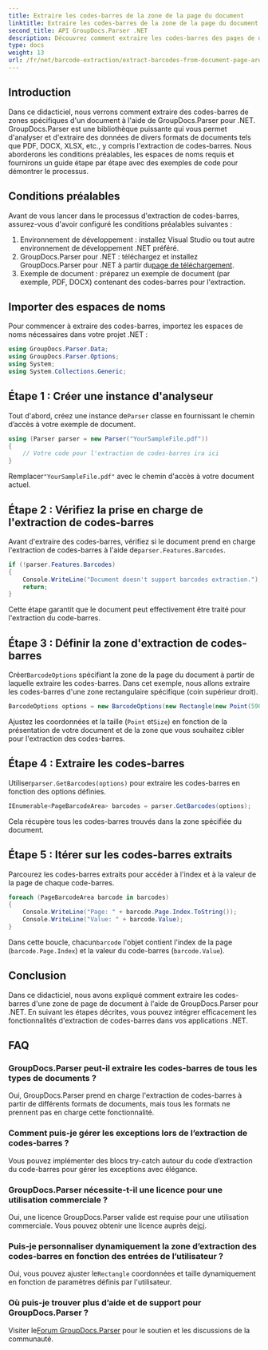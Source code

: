 ```yaml
---
title: Extraire les codes-barres de la zone de la page du document
linktitle: Extraire les codes-barres de la zone de la page du document
second_title: API GroupDocs.Parser .NET
description: Découvrez comment extraire les codes-barres des pages de documents à l'aide de GroupDocs.Parser pour .NET. Améliorez vos capacités de traitement de documents avec ce didacticiel étape par étape.
type: docs
weight: 13
url: /fr/net/barcode-extraction/extract-barcodes-from-document-page-area/
---
```

## Introduction
Dans ce didacticiel, nous verrons comment extraire des codes-barres de zones spécifiques d'un document à l'aide de GroupDocs.Parser pour .NET. GroupDocs.Parser est une bibliothèque puissante qui vous permet d'analyser et d'extraire des données de divers formats de documents tels que PDF, DOCX, XLSX, etc., y compris l'extraction de codes-barres. Nous aborderons les conditions préalables, les espaces de noms requis et fournirons un guide étape par étape avec des exemples de code pour démontrer le processus.
## Conditions préalables
Avant de vous lancer dans le processus d'extraction de codes-barres, assurez-vous d'avoir configuré les conditions préalables suivantes :
1. Environnement de développement : installez Visual Studio ou tout autre environnement de développement .NET préféré.
2.  GroupDocs.Parser pour .NET : téléchargez et installez GroupDocs.Parser pour .NET à partir du[page de téléchargement](https://releases.groupdocs.com/parser/net/).
3. Exemple de document : préparez un exemple de document (par exemple, PDF, DOCX) contenant des codes-barres pour l'extraction.

## Importer des espaces de noms
Pour commencer à extraire des codes-barres, importez les espaces de noms nécessaires dans votre projet .NET :
```csharp
using GroupDocs.Parser.Data;
using GroupDocs.Parser.Options;
using System;
using System.Collections.Generic;
```
## Étape 1 : Créer une instance d'analyseur
 Tout d'abord, créez une instance de`Parser` classe en fournissant le chemin d’accès à votre exemple de document.
```csharp
using (Parser parser = new Parser("YourSampleFile.pdf"))
{
    // Votre code pour l'extraction de codes-barres ira ici
}
```
 Remplacer`"YourSampleFile.pdf"` avec le chemin d'accès à votre document actuel.
## Étape 2 : Vérifiez la prise en charge de l'extraction de codes-barres
 Avant d'extraire des codes-barres, vérifiez si le document prend en charge l'extraction de codes-barres à l'aide de`parser.Features.Barcodes`.
```csharp
if (!parser.Features.Barcodes)
{
    Console.WriteLine("Document doesn't support barcodes extraction.");
    return;
}
```
Cette étape garantit que le document peut effectivement être traité pour l'extraction du code-barres.
## Étape 3 : Définir la zone d'extraction de codes-barres
 Créer`BarcodeOptions` spécifiant la zone de la page du document à partir de laquelle extraire les codes-barres. Dans cet exemple, nous allons extraire les codes-barres d'une zone rectangulaire spécifique (coin supérieur droit).
```csharp
BarcodeOptions options = new BarcodeOptions(new Rectangle(new Point(590, 80), new Size(150, 150)));
```
Ajustez les coordonnées et la taille (`Point` et`Size`) en fonction de la présentation de votre document et de la zone que vous souhaitez cibler pour l'extraction des codes-barres.
## Étape 4 : Extraire les codes-barres
 Utiliser`parser.GetBarcodes(options)` pour extraire les codes-barres en fonction des options définies.
```csharp
IEnumerable<PageBarcodeArea> barcodes = parser.GetBarcodes(options);
```
Cela récupère tous les codes-barres trouvés dans la zone spécifiée du document.
## Étape 5 : Itérer sur les codes-barres extraits
Parcourez les codes-barres extraits pour accéder à l'index et à la valeur de la page de chaque code-barres.
```csharp
foreach (PageBarcodeArea barcode in barcodes)
{
    Console.WriteLine("Page: " + barcode.Page.Index.ToString());
    Console.WriteLine("Value: " + barcode.Value);
}
```
 Dans cette boucle, chacun`barcode` l'objet contient l'index de la page (`barcode.Page.Index`) et la valeur du code-barres (`barcode.Value`).

## Conclusion
Dans ce didacticiel, nous avons expliqué comment extraire les codes-barres d'une zone de page de document à l'aide de GroupDocs.Parser pour .NET. En suivant les étapes décrites, vous pouvez intégrer efficacement les fonctionnalités d'extraction de codes-barres dans vos applications .NET.

## FAQ
### GroupDocs.Parser peut-il extraire les codes-barres de tous les types de documents ?
Oui, GroupDocs.Parser prend en charge l'extraction de codes-barres à partir de différents formats de documents, mais tous les formats ne prennent pas en charge cette fonctionnalité.
### Comment puis-je gérer les exceptions lors de l’extraction de codes-barres ?
Vous pouvez implémenter des blocs try-catch autour du code d’extraction du code-barres pour gérer les exceptions avec élégance.
### GroupDocs.Parser nécessite-t-il une licence pour une utilisation commerciale ?
Oui, une licence GroupDocs.Parser valide est requise pour une utilisation commerciale. Vous pouvez obtenir une licence auprès de[ici](https://purchase.groupdocs.com/buy).
### Puis-je personnaliser dynamiquement la zone d’extraction des codes-barres en fonction des entrées de l’utilisateur ?
 Oui, vous pouvez ajuster le`Rectangle` coordonnées et taille dynamiquement en fonction de paramètres définis par l'utilisateur.
### Où puis-je trouver plus d’aide et de support pour GroupDocs.Parser ?
 Visiter le[Forum GroupDocs.Parser](https://forum.groupdocs.com/c/parser/17) pour le soutien et les discussions de la communauté.